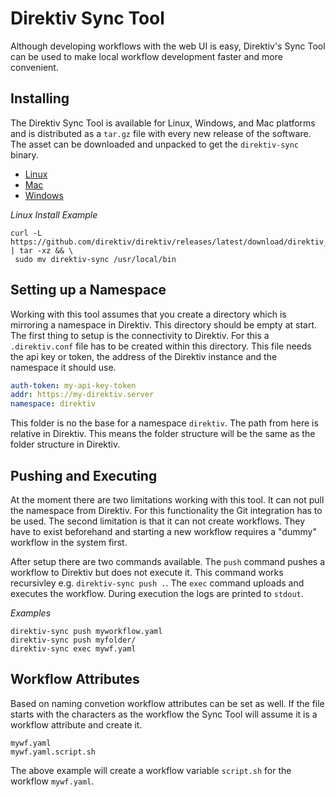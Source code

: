 # Direktiv Sync Tool

Although developing workflows with the web UI is easy, Direktiv's Sync Tool can be used to make local workflow development faster and more convenient.

## Installing 

The Direktiv Sync Tool is available for Linux, Windows, and Mac platforms and is distributed as a `tar.gz` file with every new release of the software. The asset can be downloaded and unpacked to get the `direktiv-sync` binary.

- [Linux](https://github.com/direktiv/direktiv/releases/latest/download/direktiv_sync_amd64.tar.gz)
- [Mac](https://github.com/direktiv/direktiv/releases/latest/download/direktiv_sync_darwin.tar.gz)
- [Windows](https://github.com/direktiv/direktiv/releases/latest/download/direktiv_sync_windows.tar.gz)

*Linux Install Example*
```
curl -L https://github.com/direktiv/direktiv/releases/latest/download/direktiv_sync_amd64.tar.gz | tar -xz && \
 sudo mv direktiv-sync /usr/local/bin
```

## Setting up a Namespace

Working with this tool assumes that you create a directory which is mirroring a namespace in Direktiv. This directory should be empty at start. The first thing to setup is the connectivity to Direktiv. For this a `.direktiv.conf` file has to be created within this directory. This file needs the api key or token, the address of the Direktiv instance and the namespace it should use.  

```yaml
auth-token: my-api-key-token
addr: https://my-direktiv.server
namespace: direktiv
```

This folder is no the base for a namespace `direktiv`. The path from here is relative in Direktiv. This means the folder structure will be the same as the folder structure in Direktiv. 

## Pushing and Executing

At the moment there are two limitations working with this tool. It can not pull the namespace from Direktiv. For this functionality the Git integration has to be used. The second limitation is that it can not create workflows. They have to exist beforehand and starting a new workflow requires a "dummy" workflow in the system first. 

After setup there are two commands available. The `push` command pushes a workflow to Direktiv but does not execute it. This command works recursivley e.g. `direktiv-sync push .`. The `exec` command uploads and executes the workflow. During execution the logs are printed to `stdout`.

*Examples*
```
direktiv-sync push myworkflow.yaml
direktiv-sync push myfolder/
direktiv-sync exec mywf.yaml
```

## Workflow Attributes

Based on naming convetion workflow attributes can be set as well. If the file starts with the characters as the workflow the Sync Tool will assume it is a workflow attribute and create it. 

```
mywf.yaml
mywf.yaml.script.sh
```

The above example will create a workflow variable `script.sh` for the workflow `mywf.yaml`.